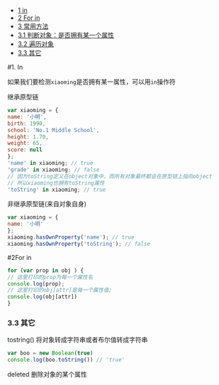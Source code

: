 
- [1 in](#1-In)
- [2 For in](#2-Forin)
- [3 常用方法](#3-常用方法)
- [3.1 判断对象：是否拥有某一个属性](#31-判断对象：是否拥有某一个属性)
- [3.2 遍历对象 ](#32-遍历对象)
- [3.3 其它](#33-其它)

#1. In

如果我们要检测`xiaoming`是否拥有某一属性，可以用`in`操作符

继承原型链

```js
var xiaoming = {
name: '小明',
birth: 1990,
school: 'No.1 Middle School',
height: 1.70,
weight: 65,
score: null
};
'name' in xiaoming; // true
'grade' in xiaoming; // false
// 因为toString定义在object对象中，而所有对象最终都会在原型链上指向object
// 所以xiaoming也拥有toString属性
'toString' in xiaoming; // true
```

非继承原型链(来自对象自身)

```js
var xiaoming = {
name: '小明'
};
xiaoming.hasOwnProperty('name'); // true
xiaoming.hasOwnProperty('toString'); // false
```

#2For in

```js
for (var prop in obj ) {
// 这里打印的prop为每一个属性名
console.log(prop);
// 这里打印的obj[attr]是每一个属性值;
console.log(obj[attr])
}
```



### 3.3 其它

tostring() 将对象转成字符串或者布尔值转成字符串

```js
var boo = new Boolean(true)
console.log(boo.toString()) // 'true'
```



deleted 删除对象的某个属性